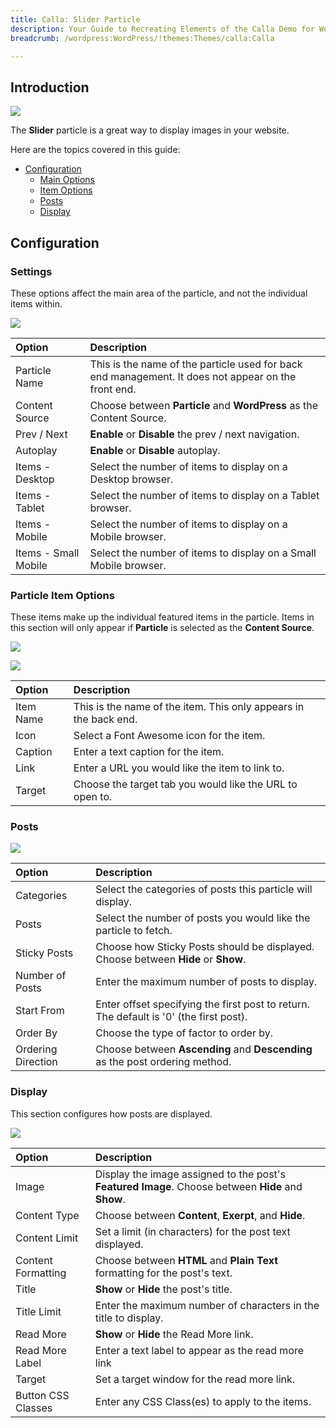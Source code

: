 ```yaml
---
title: Calla: Slider Particle
description: Your Guide to Recreating Elements of the Calla Demo for WordPress
breadcrumb: /wordpress:WordPress/!themes:Themes/calla:Calla

---
```


## Introduction

![](assets/particle_slider1.jpeg)

The **Slider** particle is a great way to display images in your website.

Here are the topics covered in this guide:

* [Configuration](#configuration)
    - [Main Options](#settings)
    - [Item Options](#particle-item-options)
    - [Posts](#articles)
    - [Display](#display)

## Configuration

### Settings 

These options affect the main area of the particle, and not the individual items within.

![](assets/particle_slider2.jpeg)

| Option               | Description                                                                                         |
| :-----               | :-----                                                                                              |
| Particle Name        | This is the name of the particle used for back end management. It does not appear on the front end. |
| Content Source       | Choose between **Particle** and **WordPress** as the Content Source.                                   |
| Prev / Next          | **Enable** or **Disable** the prev / next navigation.                                               |
| Autoplay             | **Enable** or **Disable** autoplay.                                                                 |
| Items - Desktop      | Select the number of items to display on a Desktop browser.                                         |
| Items - Tablet       | Select the number of items to display on a Tablet browser.                                          |
| Items - Mobile       | Select the number of items to display on a Mobile browser.                                          |
| Items - Small Mobile | Select the number of items to display on a Small Mobile browser.                                    |

### Particle Item Options

These items make up the individual featured items in the particle. Items in this section will only appear if **Particle** is selected as the **Content Source**.

![](assets/particle_slider3.jpeg)

![](assets/particle_slider4.jpeg)

| Option    | Description                                                      |
| :-----    | :-----                                                           |
| Item Name | This is the name of the item. This only appears in the back end. |
| Icon      | Select a Font Awesome icon for the item.                         |
| Caption   | Enter a text caption for the item.                               |
| Link      | Enter a URL you would like the item to link to.                  |
| Target    | Choose the target tab you would like the URL to open to.         |

### Posts

![](assets/particle_slider5.jpeg)

| Option             | Description                                                                            |
| :-----             | :-----                                                                                 |
| Categories         | Select the categories of posts this particle will display.                             |
| Posts              | Select the number of posts you would like the particle to fetch.                       |
| Sticky Posts       | Choose how Sticky Posts should be displayed. Choose between **Hide** or **Show**.      |
| Number of Posts    | Enter the maximum number of posts to display.                                          |
| Start From         | Enter offset specifying the first post to return. The default is '0' (the first post). |
| Order By           | Choose the type of factor to order by.                                                 |
| Ordering Direction | Choose between **Ascending** and **Descending** as the post ordering method.           |

### Display

This section configures how posts are displayed.

![](assets/particle_slider6.jpeg)

| Option             | Description                                                                                        |
| :-----             | :-----                                                                                             |
| Image              | Display the image assigned to the post's **Featured Image**. Choose between **Hide** and **Show**. |
| Content Type       | Choose between **Content**, **Exerpt**, and **Hide**.                                              |
| Content Limit      | Set a limit (in characters) for the post text displayed.                                        |
| Content Formatting | Choose between **HTML** and **Plain Text** formatting for the post's text.                         |
| Title              | **Show** or **Hide** the post's title.                                                             |
| Title Limit        | Enter the maximum number of characters in the title to display.                                    |
| Read More          | **Show** or **Hide** the Read More link.                                                           |
| Read More Label    | Enter a text label to appear as the read more link                                                 |
| Target             | Set a target window for the read more link.                                                        |
| Button CSS Classes | Enter any CSS Class(es) to apply to the items.                                                     |